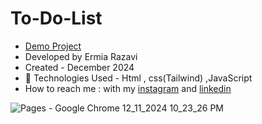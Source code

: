 # To-Do-List

- [Demo Project](https://ermiarzv.github.io/To-Do-List/)
- Developed by Ermia Razavi
- Created - December 2024
- 🤖 Technologies Used - Html , css(Tailwind) ,JavaScript
- How to reach me : with my
[instagram](https://www.instagram.com/ermia_razavi.dev) and
[linkedin](https://www.linkedin.com/in/ermia-razavi-a611312a3/)

![Pages - Google Chrome 12_11_2024 10_23_26 PM](https://github.com/user-attachments/assets/f9ccf730-2ea6-4467-8bde-71c0413c55ef)

